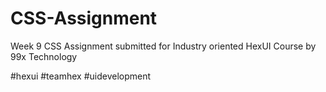 # CSS-Assignment
Week 9 CSS Assignment submitted for Industry oriented HexUI Course by 99x Technology

#hexui #teamhex #uidevelopment
